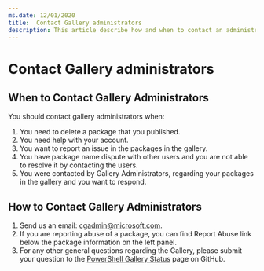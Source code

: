 ```yaml
---
ms.date: 12/01/2020
title:  Contact Gallery administrators
description: This article describe how and when to contact an administrator of the PowerShell Gallery
---
```

# Contact Gallery administrators

## When to Contact Gallery Administrators

You should contact gallery administrators when:

1. You need to delete a package that you published.
1. You need help with your account.
1. You want to report an issue in the packages in the gallery.
1. You have package name dispute with other users and you are not able to resolve it by contacting
   the users.
1. You were contacted by Gallery Administrators, regarding your packages in the gallery and you want
   to respond.

## How to Contact Gallery Administrators

1. Send us an email: cgadmin@microsoft.com.
1. If you are reporting abuse of a package, you can find Report Abuse link below the package
   information on the left panel.
1. For any other general questions regarding the Gallery, please submit your question to the
   [PowerShell Gallery Status](https://github.com/PowerShell/PowerShellGallery/blob/master/psgallery_status.md)
   page on GitHub.
